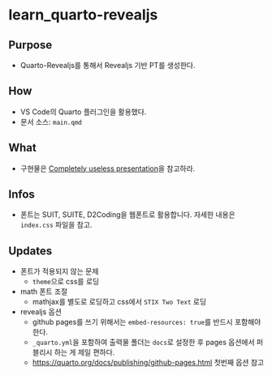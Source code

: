 # learn_quarto-revealjs
 
## Purpose 

- Quarto-Revealjs를 통해서 Revealjs 기반 PT를 생성한다. 

## How 

- VS Code의 Quarto 플러그인을 활용했다. 
- 문서 소스: `main.qmd`

## What 

- 구현물은 [Completely useless presentation](https://anarinsk.github.io/learn_quarto-revealjs/#/title-slide)을 참고하라. 

## Infos 

- 폰트는 SUIT, SUITE, D2Coding을 웹폰트로 활용합니다. 자세한 내용은 `index.css` 파일을 참고.

## Updates 

- 폰트가 적용되지 않는 문제
    - `theme`으로 css를 로딩 
- math 폰트 조절 
    - mathjax를 별도로 로딩하고 css에서 `STIX Two Text` 로딩
- revealjs 옵션
    - github pages를 쓰기 위해서는 `embed-resources: true`를 반드시 포함해야 한다.
    - `_quarto.yml`을 포함하여 출력물 폴더는 `docs`로 설정한 후 pages 옵션에서 퍼블리시 하는 게 제일 편하다.
    - https://quarto.org/docs/publishing/github-pages.html 첫번째 옵션 참고 

